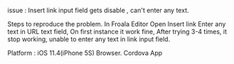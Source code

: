 issue : Insert link input field gets disable , can't enter any text.

Steps to reproduce the problem.
In Froala Editor Open Insert link
Enter any text in URL text field, On first instance it work fine, After trying 3-4 times, it stop working, unable to enter any text in link input field.

Platform : iOS 11.4(iPhone 5S)
Browser.
Cordova App
